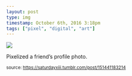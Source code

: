 ```yaml
---
layout: post
type: img
timestamp: October 6th, 2016 3:18pm
tags: ["pixel", "digital", "art"]
---
```

<img src="https://saturdayxiii.github.io/media/151441183214.png"/>

Pixelized a friend’s profile photo.
 
  
<small>source: https://saturdayxiii.tumblr.com/post/151441183214</small>